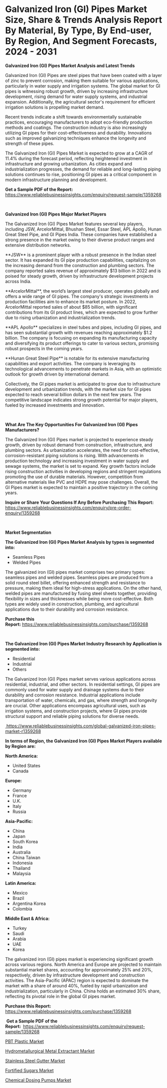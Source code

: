 <p><h1>Galvanized Iron (GI) Pipes Market Size, Share & Trends Analysis Report By Material, By Type, By End-user, By Region, And Segment Forecasts, 2024 - 2031</h1></p><p><strong>Galvanized Iron (GI) Pipes Market Analysis and Latest Trends</strong></p>
<p><p>Galvanized Iron (GI) Pipes are steel pipes that have been coated with a layer of zinc to prevent corrosion, making them suitable for various applications, particularly in water supply and irrigation systems. The global market for GI pipes is witnessing robust growth, driven by increasing infrastructure development, rising demand for water supply systems, and industrial expansion. Additionally, the agricultural sector's requirement for efficient irrigation solutions is propelling market demand.</p><p>Recent trends indicate a shift towards environmentally sustainable practices, encouraging manufacturers to adopt eco-friendly production methods and coatings. The construction industry is also increasingly utilizing GI pipes for their cost-effectiveness and durability. Innovations such as improved galvanizing techniques enhance the longevity and strength of these pipes.</p><p>The Galvanized Iron (GI) Pipes Market is expected to grow at a CAGR of 11.4% during the forecast period, reflecting heightened investment in infrastructure and growing urbanization. As cities expand and industrialization progresses, the demand for reliable and long-lasting piping solutions continues to rise, positioning GI pipes as a critical component in modern infrastructure planning and development.</p></p>
<p><strong>Get a Sample PDF of the Report:&nbsp;</strong> <a href="https://www.reliablebusinessinsights.com/enquiry/request-sample/1359268?utm_campaign=115&utm_medium=2&utm_source=Github&utm_content=ia&utm_term=05122024&utm_id=galvanized-iron-gi-pipes">https://www.reliablebusinessinsights.com/enquiry/request-sample/1359268</a></p>
<p>&nbsp;</p>
<p><strong>Galvanized Iron (GI) Pipes Major Market Players</strong></p>
<p><p>The Galvanized Iron (GI) Pipes Market features several key players, including JSW, ArcelorMittal, Bhushan Steel, Essar Steel, APL Apollo, Hunan Great Steel Pipe, and GI Pipes India. These companies have established a strong presence in the market owing to their diverse product ranges and extensive distribution networks.</p><p>**JSW** is a prominent player with a robust presence in the Indian steel sector. It has expanded its GI pipe production capabilities, capitalizing on the increasing demand from the construction and plumbing sectors. The company reported sales revenue of approximately $13 billion in 2022 and is poised for steady growth, driven by infrastructure development projects across India.</p><p>**ArcelorMittal**, the world’s largest steel producer, operates globally and offers a wide range of GI pipes. The company's strategic investments in production facilities aim to enhance its market posture. In 2022, ArcelorMittal reported sales of about $85 billion, with significant contributions from its GI product lines, which are expected to grow further due to rising urbanization and industrialization trends.</p><p>**APL Apollo** specializes in steel tubes and pipes, including GI pipes, and has seen substantial growth with revenues reaching approximately $1.2 billion. The company is focusing on expanding its manufacturing capacity and diversifying its product offerings to cater to various sectors, promising robust prospects in the coming years.</p><p>**Hunan Great Steel Pipe** is notable for its extensive manufacturing capabilities and export activities. The company is leveraging its technological advancements to penetrate markets in Asia, with an optimistic outlook for growth driven by international demand.</p><p>Collectively, the GI pipes market is anticipated to grow due to infrastructure development and urbanization trends, with the market size for GI pipes expected to reach several billion dollars in the next few years. The competitive landscape indicates strong growth potential for major players, fueled by increased investments and innovation.</p></p>
<p>&nbsp;</p>
<p><strong>What Are The Key Opportunities For Galvanized Iron (GI) Pipes Manufacturers?</strong></p>
<p><p>The Galvanized Iron (GI) Pipes market is projected to experience steady growth, driven by robust demand from construction, infrastructure, and plumbing sectors. As urbanization accelerates, the need for cost-effective, corrosion-resistant piping solutions is rising. With advancements in production technology and increasing investment in water supply and sewage systems, the market is set to expand. Key growth factors include rising construction activities in developing regions and stringent regulations promoting the use of durable materials. However, competition from alternative materials like PVC and HDPE may pose challenges. Overall, the GI Pipes market is expected to maintain a positive trajectory in the coming years.</p></p>
<p><strong>Inquire or Share Your Questions If Any Before Purchasing This Report:</strong> <a href="https://www.reliablebusinessinsights.com/enquiry/pre-order-enquiry/1359268?utm_campaign=115&utm_medium=2&utm_source=Github&utm_content=ia&utm_term=05122024&utm_id=galvanized-iron-gi-pipes">https://www.reliablebusinessinsights.com/enquiry/pre-order-enquiry/1359268</a></p>
<p>&nbsp;</p>
<p><strong>Market Segmentation</strong></p>
<p><strong>The Galvanized Iron (GI) Pipes Market Analysis by types is segmented into:</strong></p>
<p><ul><li>Seamless Pipes</li><li>Welded Pipes</li></ul></p>
<p><p>The galvanized iron (GI) pipes market comprises two primary types: seamless pipes and welded pipes. Seamless pipes are produced from a solid round steel billet, offering enhanced strength and resistance to pressure, making them ideal for high-stress applications. On the other hand, welded pipes are manufactured by fusing steel sheets together, providing flexibility in sizes and thicknesses while being more cost-effective. Both types are widely used in construction, plumbing, and agricultural applications due to their durability and corrosion resistance.</p></p>
<p><strong>Purchase this Report:&nbsp;</strong><a href="https://www.reliablebusinessinsights.com/purchase/1359268?utm_campaign=115&utm_medium=2&utm_source=Github&utm_content=ia&utm_term=05122024&utm_id=galvanized-iron-gi-pipes">https://www.reliablebusinessinsights.com/purchase/1359268</a></p>
<p>&nbsp;</p>
<p><strong>The Galvanized Iron (GI) Pipes Market Industry Research by Application is segmented into:</strong></p>
<p><ul><li>Residential</li><li>Industrial</li><li>Others</li></ul></p>
<p><p>The Galvanized Iron (GI) Pipes market serves various applications across residential, industrial, and other sectors. In residential settings, GI pipes are commonly used for water supply and drainage systems due to their durability and corrosion resistance. Industrial applications include transportation of water, chemicals, and gas, where strength and longevity are crucial. Other applications encompass agricultural uses, such as irrigation systems, and construction projects, where GI pipes provide structural support and reliable piping solutions for diverse needs.</p></p>
<p><a href="https://www.reliablebusinessinsights.com/global-galvanized-iron-pipes-market-r1359268?utm_campaign=115&utm_medium=2&utm_source=Github&utm_content=ia&utm_term=05122024&utm_id=galvanized-iron-gi-pipes">&nbsp;https://www.reliablebusinessinsights.com/global-galvanized-iron-pipes-market-r1359268</a></p>
<p><strong>In terms of Region, the Galvanized Iron (GI) Pipes Market Players available by Region are:</strong></p>
<p>
    <p> <strong> North America: </strong>
        <ul>
            <li>United States</li>
            <li>Canada</li>
        </ul>
        </p> 
    <p> <strong> Europe: </strong>
        <ul>
            <li>Germany</li>
            <li>France</li>
            <li>U.K.</li>
            <li>Italy</li>
            <li>Russia</li>
        </ul>
        </p> 
    <p> <strong> Asia-Pacific: </strong>
        <ul>
            <li>China</li>
            <li>Japan</li>
            <li>South Korea</li>
            <li>India</li>
            <li>Australia</li>
            <li>China Taiwan</li>
            <li>Indonesia</li>
            <li>Thailand</li>
            <li>Malaysia</li>
        </ul>
        </p> 
    <p> <strong> Latin America: </strong>
        <ul>
            <li>Mexico</li>
            <li>Brazil</li>
            <li>Argentina Korea</li>
            <li>Colombia</li>
        </ul>
        </p> 
    <p> <strong> Middle East & Africa: </strong>
        <ul>
            <li>Turkey</li>
            <li>Saudi</li>
            <li>Arabia</li>
            <li>UAE</li>
            <li>Korea</li>
        </ul>
    </p>
    </p>
<p><p>The galvanized iron (GI) pipes market is experiencing significant growth across various regions. North America and Europe are projected to maintain substantial market shares, accounting for approximately 25% and 20%, respectively, driven by infrastructure development and construction activities. The Asia-Pacific (APAC) region is expected to dominate the market with a share of around 40%, fueled by rapid urbanization and industrialization, particularly in China. China holds an estimated 30% share, reflecting its pivotal role in the global GI pipes market.</p></p>
<p><strong>Purchase this Report: </strong><a href="https://www.reliablebusinessinsights.com/purchase/1359268?utm_campaign=115&utm_medium=2&utm_source=Github&utm_content=ia&utm_term=05122024&utm_id=galvanized-iron-gi-pipes">https://www.reliablebusinessinsights.com/purchase/1359268</a></p>
<p>&nbsp;<strong>Get a Sample PDF of the Report:&nbsp;&nbsp;</strong><a href="https://www.reliablebusinessinsights.com/enquiry/request-sample/1359268?utm_campaign=115&utm_medium=2&utm_source=Github&utm_content=ia&utm_term=05122024&utm_id=galvanized-iron-gi-pipes">https://www.reliablebusinessinsights.com/enquiry/request-sample/1359268</a></p>
<p><strong></strong></p>
<p><p><a href="https://www.linkedin.com/pulse/pbt-plastic-market-analysis-deployment-growth-factors-ey9ie?utm_campaign=115&utm_medium=2&utm_source=Github&utm_content=ia&utm_term=05122024&utm_id=galvanized-iron-gi-pipes">PBT Plastic Market</a></p><p><a href="https://issuu.com/reportprime-2/docs/hydrometallurgical-metal-extractant-market-size-20?utm_campaign=115&utm_medium=2&utm_source=Github&utm_content=ia&utm_term=05122024&utm_id=galvanized-iron-gi-pipes">Hydrometallurgical Metal Extractant Market</a></p><p><a href="https://issuu.com/reportprime-2/docs/stainless-steel-gutter-market-size-2030.pptx?utm_campaign=115&utm_medium=2&utm_source=Github&utm_content=ia&utm_term=05122024&utm_id=galvanized-iron-gi-pipes">Stainless Steel Gutter Market</a></p><p><a href="https://github.com/shondapmbau/Market-Research-Report-List-1/blob/main/fortified-sugars-market.md?utm_campaign=115&utm_medium=2&utm_source=Github&utm_content=ia&utm_term=05122024&utm_id=galvanized-iron-gi-pipes">Fortified Sugars Market</a></p><p><a href="https://www.linkedin.com/pulse/chemical-dosing-pumps-market-research-report-exploring-size-9xnhf?utm_campaign=115&utm_medium=2&utm_source=Github&utm_content=ia&utm_term=05122024&utm_id=galvanized-iron-gi-pipes">Chemical Dosing Pumps Market</a></p></p>